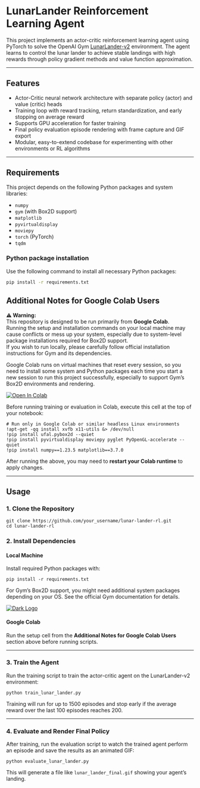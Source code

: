 # LunarLander Reinforcement Learning Agent

This project implements an actor-critic reinforcement learning agent using PyTorch to solve the OpenAI Gym [LunarLander-v2](https://gym.openai.com/envs/LunarLander-v2/) environment. The agent learns to control the lunar lander to achieve stable landings with high rewards through policy gradient methods and value function approximation.

---

## Features

- Actor-Critic neural network architecture with separate policy (actor) and value (critic) heads  
- Training loop with reward tracking, return standardization, and early stopping on average reward  
- Supports GPU acceleration for faster training  
- Final policy evaluation episode rendering with frame capture and GIF export  
- Modular, easy-to-extend codebase for experimenting with other environments or RL algorithms

---

## Requirements

This project depends on the following Python packages and system libraries:

- `numpy`
- `gym` (with Box2D support)
- `matplotlib`
- `pyvirtualdisplay`
- `moviepy`
- `torch` (PyTorch)
- `tqdm`

### Python package installation

Use the following command to install all necessary Python packages:

```bash
pip install -r requirements.txt
```
## Additional Notes for Google Colab Users

**⚠️ Warning:**  
This repository is designed to be run primarily from **Google Colab**.  
Running the setup and installation commands on your local machine may cause conflicts or mess up your system, especially due to system-level package installations required for Box2D support.  
If you wish to run locally, please carefully follow official installation instructions for Gym and its dependencies.

Google Colab runs on virtual machines that reset every session, so you need to install some system and Python packages each time you start a new session to run this project successfully, especially to support Gym’s Box2D environments and rendering.

<a href="https://colab.research.google.com/github/JanNogga/rl_ss25/blob/main/RL_Assignment_07.ipynb" target="_parent"><img src="https://colab.research.google.com/assets/colab-badge.svg" alt="Open In Colab"/></a>

Before running training or evaluation in Colab, execute this cell at the top of your notebook:

    # Run only in Google Colab or similar headless Linux environments
    !apt-get -qq install xvfb x11-utils &> /dev/null
    !pip install ufal.pybox2d --quiet
    !pip install pyvirtualdisplay moviepy pyglet PyOpenGL-accelerate --quiet
    !pip install numpy==1.23.5 matplotlib==3.7.0

After running the above, you may need to **restart your Colab runtime** to apply changes.

---


## Usage

### 1. Clone the Repository

    git clone https://github.com/your_username/lunar-lander-rl.git
    cd lunar-lander-rl

### 2. Install Dependencies

#### Local Machine

Install required Python packages with:

    pip install -r requirements.txt

For Gym’s Box2D support, you might need additional system packages depending on your OS. See the official Gym documentation for details.

<a href="https://gymnasium.farama.org/introduction/gym_compatibility/" target="_parent"><img src="	https://gymnasium.farama.org/_static/img/gymnasium_white.svg" alt="Dark Logo"/></a>


#### Google Colab

Run the setup cell from the **Additional Notes for Google Colab Users** section above before running scripts.

---

### 3. Train the Agent

Run the training script to train the actor-critic agent on the LunarLander-v2 environment:

    python train_lunar_lander.py

Training will run for up to 1500 episodes and stop early if the average reward over the last 100 episodes reaches 200.

---

### 4. Evaluate and Render Final Policy

After training, run the evaluation script to watch the trained agent perform an episode and save the results as an animated GIF:

    python evaluate_lunar_lander.py

This will generate a file like `lunar_lander_final.gif` showing your agent’s landing.

